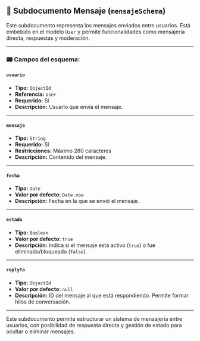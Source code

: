 ## 📄 Subdocumento Mensaje (`mensajeSchema`)

Este subdocumento representa los mensajes enviados entre usuarios. Está embebido en el modelo `User` y permite funcionalidades como mensajería directa, respuestas y moderación.

---

### 📟 Campos del esquema:

#### `usuario`
- **Tipo:** `ObjectId`
- **Referencia:** `User`
- **Requerido:** Sí
- **Descripción:** Usuario que envía el mensaje.

---

#### `mensaje`
- **Tipo:** `String`
- **Requerido:** Sí
- **Restricciones:** Máximo 280 caracteres
- **Descripción:** Contenido del mensaje.

---

#### `fecha`
- **Tipo:** `Date`
- **Valor por defecto:** `Date.now`
- **Descripción:** Fecha en la que se envió el mensaje.

---

#### `estado`
- **Tipo:** `Boolean`
- **Valor por defecto:** `true`
- **Descripción:** Indica si el mensaje está activo (`true`) o fue eliminado/bloqueado (`false`).

---

#### `replyTo`
- **Tipo:** `ObjectId`
- **Valor por defecto:** `null`
- **Descripción:** ID del mensaje al que está respondiendo. Permite formar hilos de conversación.

---

Este subdocumento permite estructurar un sistema de mensajería entre usuarios, con posibilidad de respuesta directa y gestión de estado para ocultar o eliminar mensajes.

